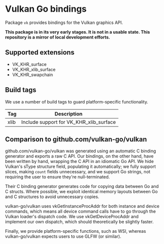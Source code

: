 # Vulkan Go bindings

Package `vk` provides bindings for the Vulkan graphics API.

**This package is in its very early stages. It is not in a usable state. This repository is a mirror of local development efforts.**

## Supported extensions

- VK_KHR_surface
- VK_KHR_xlib_surface
- VK_KHR_swapchain

## Build tags

We use a number of build tags to guard platform-specific functionality.

| Tag  | Description                             |
|------|-----------------------------------------|
| xlib | Include support for VK_KHR_xlib_surface |

## Comparison to github.com/vulkan-go/vulkan

github.com/vulkan-go/vulkan was generated using an automatic C binding generator and exports a raw C API.
Our bindings, on the other hand, have been written by hand, wrapping the C API in an idiomatic Go API.
We hide Vulkan's sType structure field, populating it automatically;
we fully support slices, making `count` fields unnecessary,
and we support Go strings, not requiring the user to ensure they're null-terminated.

Their C binding generator generates code for copying data between Go and C structs.
Where possible, we exploit identical memory layouts between Go and C structures to avoid unnecessary copies.

vulkan-go/vulkan uses vkGetInstanceProcAddr for both instance and device commands,
which means all device command calls have to go through the Vulkan loader's dispatch code.
We use vkGetDeviceProcAddr and implement our own dispatch, which should theoretically be slightly faster.

Finally, we provide platform-specific functions, such as WSI, whereas
vulkan-go/vulkan expects users to use GLFW (or similar).
